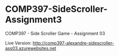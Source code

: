 # COMP397-SideScroller-Assignment3

COMP397 - Side Scroller Game - Assignment 03

Live Version:
http://comp397-alexandre-sidescroller-ass03.azurewebsites.net
